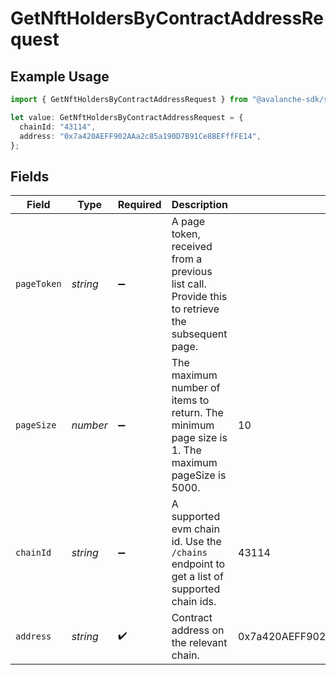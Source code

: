 # GetNftHoldersByContractAddressRequest

## Example Usage

```typescript
import { GetNftHoldersByContractAddressRequest } from "@avalanche-sdk/sdk/metrics/models/operations";

let value: GetNftHoldersByContractAddressRequest = {
  chainId: "43114",
  address: "0x7a420AEFF902AAa2c85a190D7B91Ce8BEFffFE14",
};
```

## Fields

| Field                                                                                            | Type                                                                                             | Required                                                                                         | Description                                                                                      | Example                                                                                          |
| ------------------------------------------------------------------------------------------------ | ------------------------------------------------------------------------------------------------ | ------------------------------------------------------------------------------------------------ | ------------------------------------------------------------------------------------------------ | ------------------------------------------------------------------------------------------------ |
| `pageToken`                                                                                      | *string*                                                                                         | :heavy_minus_sign:                                                                               | A page token, received from a previous list call. Provide this to retrieve the subsequent page.  |                                                                                                  |
| `pageSize`                                                                                       | *number*                                                                                         | :heavy_minus_sign:                                                                               | The maximum number of items to return. The minimum page size is 1. The maximum pageSize is 5000. | 10                                                                                               |
| `chainId`                                                                                        | *string*                                                                                         | :heavy_minus_sign:                                                                               | A supported evm chain id. Use the `/chains` endpoint to get a list of supported chain ids.       | 43114                                                                                            |
| `address`                                                                                        | *string*                                                                                         | :heavy_check_mark:                                                                               | Contract address on the relevant chain.                                                          | 0x7a420AEFF902AAa2c85a190D7B91Ce8BEFffFE14                                                       |